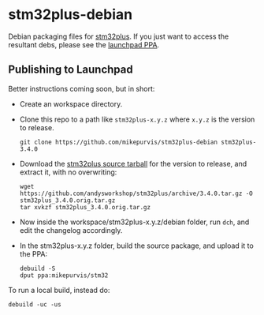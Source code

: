 stm32plus-debian
================

Debian packaging files for [stm32plus](https://github.com/andysworkshop/stm32plus).
If you just want to access the resultant debs, please see the
[launchpad PPA](https://launchpad.net/~mikepurvis/+archive/ubuntu/stm32).


Publishing to Launchpad
-----------------------

Better instructions coming soon, but in short:

 - Create an workspace directory.

 - Clone this repo to a path like `stm32plus-x.y.z` where `x.y.z` is the version to release.
    ```
    git clone https://github.com/mikepurvis/stm32plus-debian stm32plus-3.4.0
    ```

 - Download the [stm32plus source tarball](https://github.com/andysworkshop/stm32plus/releases)
   for the version to release, and extract it, with no overwriting:
    ```
    wget https://github.com/andysworkshop/stm32plus/archive/3.4.0.tar.gz -O stm32plus_3.4.0.orig.tar.gz
    tar xvkzf stm32plus_3.4.0.orig.tar.gz
    ```

 - Now inside the workspace/stm32plus-x.y.z/debian folder, run `dch`, and edit the changelog accordingly.

 - In the stm32plus-x.y.z folder, build the source package, and upload it to the PPA:
    ```
    debuild -S
    dput ppa:mikepurvis/stm32
    ```

To run a local build, instead do:

    debuild -uc -us
